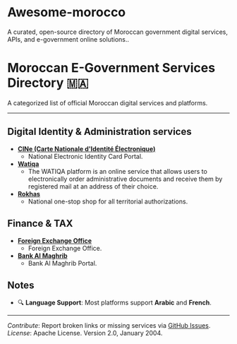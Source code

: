 # Awesome-morocco
A curated, open-source directory of Moroccan government digital services, APIs, and e-government online solutions..


# Moroccan E-Government Services Directory 🇲🇦  

A categorized list of official Moroccan digital services and platforms.  

---

## **Digital Identity & Administration services**  
- **[CINe (Carte Nationale d'Identité Électronique)](https://www.cnie.ma)**  
  - National Electronic Identity Card Portal.  
- **[Watiqa](https://www.watiqa.ma/)**  
  - The WATIQA platform is an online service that allows users to electronically order administrative documents and receive them by registered mail at an address of their choice.
- **[Rokhas](https://rokhas.ma/)**  
  - National one-stop shop for all territorial authorizations.  

## **Finance & TAX**  
- **[Foreign Exchange Office](https://www.oc.gov.ma)**  
  - Foreign Exchange Office. 
- **[Bank Al Maghrib](https://www.bkam.ma/)**  
  - Bank Al Maghrib Portal.    


## **Notes**  
- 🔍 **Language Support**: Most platforms support **Arabic** and **French**.  
  

---

*Contribute*: Report broken links or missing services via [GitHub Issues](https://github.com/tarikelbannany/awesome-morocco/issues).  
*License*: Apache License. Version 2.0, January 2004.  